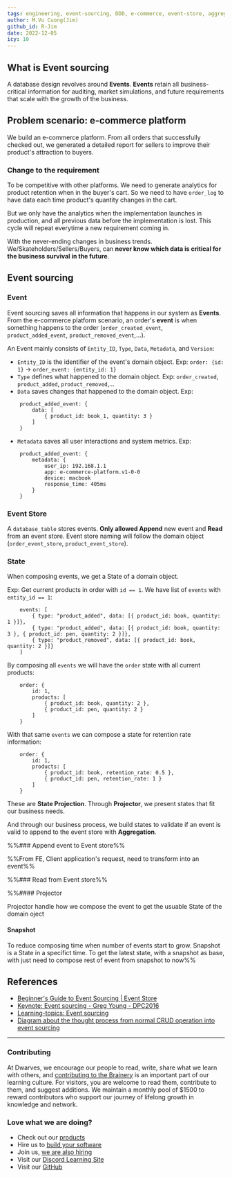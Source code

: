 ```yaml
---
tags: engineering, event-sourcing, DDD, e-commerce, event-store, aggregation, requirement
author: M.Vu Cuong(Jim)
github_id: R-Jim
date: 2022-12-05
icy: 10
---
```


## What is Event sourcing

A database design revolves around **Events**. **Events** retain all business-critical information for auditing, market simulations, and future requirements that scale with the growth of the business.

## Problem scenario: e-commerce platform

We build an e-commerce platform. From all orders that successfully checked out, we generated a detailed report for sellers to improve their product's attraction to buyers.

### Change to the requirement

To be competitive with other platforms. We need to generate analytics for product retention when in the buyer's cart. So we need to have `order_log` to have data each time product's quantity changes in the cart.

But we only have the analytics when the implementation launches in production, and all previous data before the implementation is lost. This cycle will repeat everytime a new requirement coming in.

With the never-ending changes in business trends. We/Skateholders/Sellers/Buyers, can **never know which data is critical for the business survival in the future**.

## Event sourcing

### Event

Event sourcing saves all information that happens in our system as **Events**. From the e-commerce platform scenario, an order's **event** is when something happens to the order (`order_created_event`, `product_added_event`, `product_removed_event`,...).

An Event mainly consists of `Entity_ID`, `Type`,  `Data`,  `Metadata`, and  `Version`:
- `Entity_ID`  is the identifier of the event's domain object.
  Exp:  `order: {id: 1}` -> `order_event: {entity_id: 1}`
- `Type` defines what happened to the domain object.
  Exp:  `order_created`, `product_added`, `product_removed`,...
- `Data` saves changes that happened to the domain object.
  Exp:
```
	product_added_event: {
	    data: [
		    { product_id: book_1, quantity: 3 }
		]
	}
```

- `Metadata` saves all user interactions and system metrics.
  Exp:
```
  	product_added_event: {
		metadata: {
			user_ip: 192.168.1.1
			app: e-commerce-platform.v1-0-0
			device: macbook
			response_time: 405ms
		}
	}
```

### Event Store

A `database_table` stores events. **Only allowed Append** new event and **Read** from an event store. Event store naming will follow the domain object (`order_event_store`, `product_event_store`).

### State

When composing events, we get a State of a domain object.

Exp:  Get current products in order with `id == 1`.
We have list of `events` with `entity_id == 1`:
```
	events: [
		{ type: "product_added", data: [{ product_id: book, quantity: 1 }]},
		{ type: "product_added", data: [{ product_id: book, quantity: 3 }, { product_id: pen, quantity: 2 }]},
		{ type: "product_removed", data: [{ product_id: book, quantity: 2 }]}
	]
```

By composing all `events` we will have the `order` state with all current products:
```
	order: {
		id: 1,
		products: [
			{ product_id: book, quantity: 2 },
			{ product_id: pen, quantity: 2 }
		]
	}
```
With that same `events` we can compose a state for retention rate information:
```
	order: {
		id: 1,
		products: [
			{ product_id: book, retention_rate: 0.5 },
			{ product_id: pen, retention_rate: 1 }
		]
	}
```

These are **State Projection**. Through **Projector**, we present states that fit our business needs.

And through our business process, we build states to validate if an event is valid to append to the event store with **Aggregation**.

%%### Append event to Event store%%

%%From FE, Client application's request, need to transform into an event%%

%%### Read from Event store%%

%%#### Projector

Projector handle how we compose the event to get the usuable State of the domain oject

#### Snapshot

To reduce composing time when number of events start to grow. Snapshot is a State in a specifict time. To get the latest state, with a snapshot as base, with just need to compose rest of event from snapshot to now%%

## References

- [Beginner's Guide to Event Sourcing | Event Store](https://www.eventstore.com/event-sourcing)
- [Keynote: Event sourcing - Greg Young - DPC2016](https://www.youtube.com/watch?v=I3uH3iiiDqY)
- [Learning-topics: Event sourcing](https://discord.com/channels/462663954813157376/1009812700022456400)
- [Diagram about the thought process from normal CRUD operation into event sourcing](https://miro.com/app/board/uXjVPZswY00=/?share_link_id=338629629501)

---
<!-- CTA -->
### Contributing

At Dwarves, we encourage our people to read, write, share what we learn with others, and [contributing to the Brainery](./CONTRIBUTING.md) is an important part of our learning culture. For visitors, you are welcome to read them, contribute to them, and suggest additions. We maintain a monthly pool of $1500 to reward contributors who support our journey of lifelong growth in knowledge and network.

### Love what we are doing?

- Check out our [products](https://superbits.co)
- Hire us to [build your software](https://d.foundation)
- Join us, [we are also hiring](https://github.com/dwarvesf/WeAreHiring)
- Visit our [Discord Learning Site](https://discord.gg/dzNBpNTVEZ)
- Visit our [GitHub](https://github.com/dwarvesf)